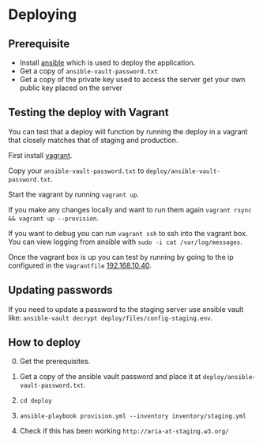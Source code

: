 # Deploying

## Prerequisite

- Install [ansible](https://docs.ansible.com/ansible/latest/installation_guide/intro_installation.html#installing-ansible) which is used to deploy the application.
- Get a copy of `ansible-vault-password.txt`
- Get a copy of the private key used to access the server get your own public
  key placed on the server

## Testing the deploy with Vagrant

You can test that a deploy will function by running the deploy in a vagrant that
closely matches that of staging and production.

First install [vagrant](https://www.vagrantup.com/docs/installation/).

Copy your `ansible-vault-password.txt` to `deploy/ansible-vault-password.txt`.

Start the vagrant by running `vagrant up`.

If you make any changes locally and want to run them again `vagrant rsync &&
vagrant up --provision`.

If you want to debug you can run `vagrant ssh` to ssh into the vagrant box. You
can view logging from ansible with `sudo -i cat /var/log/messages`.

Once the vagrant box is up you can test by running by going to the ip configured
in the `Vagrantfile` [192.168.10.40](192.168.10.40).

## Updating passwords

If you need to update a password to the staging server use ansible vault like:
`ansible-vault decrypt deploy/files/config-staging.env`.

## How to deploy

0. Get the prerequisites.

1. Get a copy of the ansible vault password and place it at `deploy/ansible-vault-password.txt`.

2. `cd deploy`

3. `ansible-playbook provision.yml --inventory inventory/staging.yml`

4. Check if this has been working `http://aria-at-staging.w3.org/`
